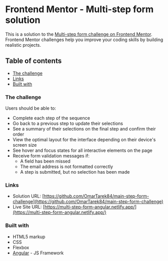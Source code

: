 # Frontend Mentor - Multi-step form solution

This is a solution to the [Multi-step form challenge on Frontend Mentor](https://www.frontendmentor.io/challenges/multistep-form-YVAnSdqQBJ). Frontend Mentor challenges help you improve your coding skills by building realistic projects. 

## Table of contents

  - [The challenge](#the-challenge)
  - [Links](#links)
  - [Built with](#built-with)


### The challenge

Users should be able to:

- Complete each step of the sequence
- Go back to a previous step to update their selections
- See a summary of their selections on the final step and confirm their order
- View the optimal layout for the interface depending on their device's screen size
- See hover and focus states for all interactive elements on the page
- Receive form validation messages if:
  - A field has been missed
  - The email address is not formatted correctly
  - A step is submitted, but no selection has been made


### Links

- Solution URL: [https://github.com/OmarTarek84/main-step-form-challenge](https://github.com/OmarTarek84/main-step-form-challenge)
- Live Site URL: [https://multi-step-form-angular.netlify.app/](https://multi-step-form-angular.netlify.app/)


### Built with

- HTML5 markup
- CSS
- Flexbox
- [Angular](https://angular.io/) - JS Framework
